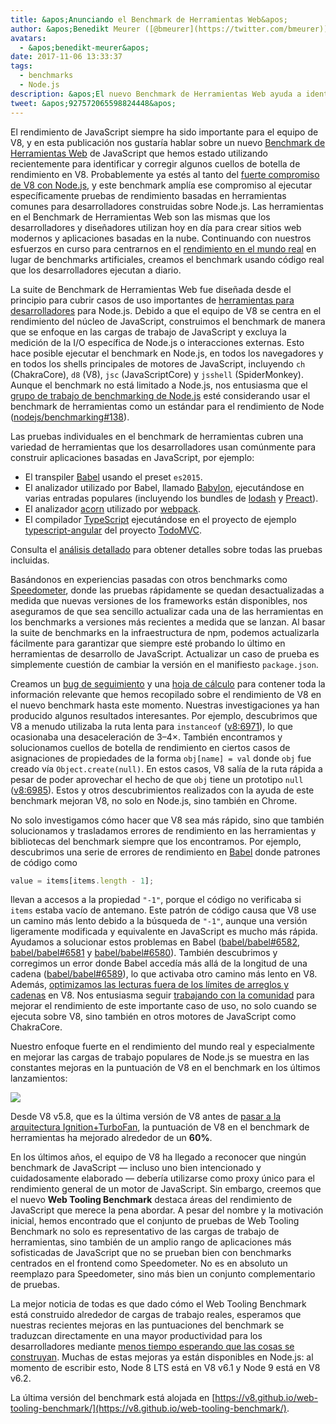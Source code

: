 ```yaml
---
title: &apos;Anunciando el Benchmark de Herramientas Web&apos;
author: &apos;Benedikt Meurer ([@bmeurer](https://twitter.com/bmeurer)), Malabarista de Rendimiento de JavaScript&apos;
avatars:
  - &apos;benedikt-meurer&apos;
date: 2017-11-06 13:33:37
tags:
  - benchmarks
  - Node.js
description: &apos;El nuevo Benchmark de Herramientas Web ayuda a identificar y corregir cuellos de botella de rendimiento en Babel, TypeScript y otros proyectos del mundo real.&apos;
tweet: &apos;927572065598824448&apos;
---
```

El rendimiento de JavaScript siempre ha sido importante para el equipo de V8, y en esta publicación nos gustaría hablar sobre un nuevo [Benchmark de Herramientas Web](https://v8.github.io/web-tooling-benchmark) de JavaScript que hemos estado utilizando recientemente para identificar y corregir algunos cuellos de botella de rendimiento en V8. Probablemente ya estés al tanto del [fuerte compromiso de V8 con Node.js](/blog/v8-nodejs), y este benchmark amplía ese compromiso al ejecutar específicamente pruebas de rendimiento basadas en herramientas comunes para desarrolladores construidas sobre Node.js. Las herramientas en el Benchmark de Herramientas Web son las mismas que los desarrolladores y diseñadores utilizan hoy en día para crear sitios web modernos y aplicaciones basadas en la nube. Continuando con nuestros esfuerzos en curso para centrarnos en el [rendimiento en el mundo real](/blog/real-world-performance/) en lugar de benchmarks artificiales, creamos el benchmark usando código real que los desarrolladores ejecutan a diario.

<!--truncate-->
La suite de Benchmark de Herramientas Web fue diseñada desde el principio para cubrir casos de uso importantes de [herramientas para desarrolladores](https://github.com/nodejs/benchmarking/blob/master/docs/use_cases.md#web-developer-tooling) para Node.js. Debido a que el equipo de V8 se centra en el rendimiento del núcleo de JavaScript, construimos el benchmark de manera que se enfoque en las cargas de trabajo de JavaScript y excluya la medición de la I/O específica de Node.js o interacciones externas. Esto hace posible ejecutar el benchmark en Node.js, en todos los navegadores y en todos los shells principales de motores de JavaScript, incluyendo `ch` (ChakraCore), `d8` (V8), `jsc` (JavaScriptCore) y `jsshell` (SpiderMonkey). Aunque el benchmark no está limitado a Node.js, nos entusiasma que el [grupo de trabajo de benchmarking de Node.js](https://github.com/nodejs/benchmarking) esté considerando usar el benchmark de herramientas como un estándar para el rendimiento de Node ([nodejs/benchmarking#138](https://github.com/nodejs/benchmarking/issues/138)).

Las pruebas individuales en el benchmark de herramientas cubren una variedad de herramientas que los desarrolladores usan comúnmente para construir aplicaciones basadas en JavaScript, por ejemplo:

- El transpiler [Babel](https://github.com/babel/babel) usando el preset `es2015`.
- El analizador utilizado por Babel, llamado [Babylon](https://github.com/babel/babylon), ejecutándose en varias entradas populares (incluyendo los bundles de [lodash](https://lodash.com/) y [Preact](https://github.com/developit/preact)).
- El analizador [acorn](https://github.com/ternjs/acorn) utilizado por [webpack](http://webpack.js.org/).
- El compilador [TypeScript](http://www.typescriptlang.org/) ejecutándose en el proyecto de ejemplo [typescript-angular](https://github.com/tastejs/todomvc/tree/master/examples/typescript-angular) del proyecto [TodoMVC](https://github.com/tastejs/todomvc).

Consulta el [análisis detallado](https://github.com/v8/web-tooling-benchmark/blob/master/docs/in-depth.md) para obtener detalles sobre todas las pruebas incluidas.

Basándonos en experiencias pasadas con otros benchmarks como [Speedometer](http://browserbench.org/Speedometer), donde las pruebas rápidamente se quedan desactualizadas a medida que nuevas versiones de los frameworks están disponibles, nos aseguramos de que sea sencillo actualizar cada una de las herramientas en los benchmarks a versiones más recientes a medida que se lanzan. Al basar la suite de benchmarks en la infraestructura de npm, podemos actualizarla fácilmente para garantizar que siempre esté probando lo último en herramientas de desarrollo de JavaScript. Actualizar un caso de prueba es simplemente cuestión de cambiar la versión en el manifiesto `package.json`.

Creamos un [bug de seguimiento](http://crbug.com/v8/6936) y una [hoja de cálculo](https://docs.google.com/spreadsheets/d/14XseWDyiJyxY8_wXkQpc7QCKRgMrUbD65sMaNvAdwXw) para contener toda la información relevante que hemos recopilado sobre el rendimiento de V8 en el nuevo benchmark hasta este momento. Nuestras investigaciones ya han producido algunos resultados interesantes. Por ejemplo, descubrimos que V8 a menudo utilizaba la ruta lenta para `instanceof` ([v8:6971](http://crbug.com/v8/6971)), lo que ocasionaba una desaceleración de 3–4×. También encontramos y solucionamos cuellos de botella de rendimiento en ciertos casos de asignaciones de propiedades de la forma `obj[name] = val` donde `obj` fue creado vía `Object.create(null)`. En estos casos, V8 salía de la ruta rápida a pesar de poder aprovechar el hecho de que `obj` tiene un prototipo `null` ([v8:6985](http://crbug.com/v8/6985)). Estos y otros descubrimientos realizados con la ayuda de este benchmark mejoran V8, no solo en Node.js, sino también en Chrome.

No solo investigamos cómo hacer que V8 sea más rápido, sino que también solucionamos y trasladamos errores de rendimiento en las herramientas y bibliotecas del benchmark siempre que los encontramos. Por ejemplo, descubrimos una serie de errores de rendimiento en [Babel](https://github.com/babel/babel) donde patrones de código como

```js
value = items[items.length - 1];
```

llevan a accesos a la propiedad `"-1"`, porque el código no verificaba si `items` estaba vacío de antemano. Este patrón de código causa que V8 use un camino más lento debido a la búsqueda de `"-1"`, aunque una versión ligeramente modificada y equivalente en JavaScript es mucho más rápida. Ayudamos a solucionar estos problemas en Babel ([babel/babel#6582](https://github.com/babel/babel/pull/6582), [babel/babel#6581](https://github.com/babel/babel/pull/6581) y [babel/babel#6580](https://github.com/babel/babel/pull/6580)). También descubrimos y corregimos un error donde Babel accedía más allá de la longitud de una cadena ([babel/babel#6589](https://github.com/babel/babel/pull/6589)), lo que activaba otro camino más lento en V8. Además, [optimizamos las lecturas fuera de los límites de arreglos y cadenas](https://twitter.com/bmeurer/status/926357262318305280) en V8. Nos entusiasma seguir [trabajando con la comunidad](https://twitter.com/rauchg/status/924349334346276864) para mejorar el rendimiento de este importante caso de uso, no solo cuando se ejecuta sobre V8, sino también en otros motores de JavaScript como ChakraCore.

Nuestro enfoque fuerte en el rendimiento del mundo real y especialmente en mejorar las cargas de trabajo populares de Node.js se muestra en las constantes mejoras en la puntuación de V8 en el benchmark en los últimos lanzamientos:

![](/_img/web-tooling-benchmark/chart.svg)

Desde V8 v5.8, que es la última versión de V8 antes de [pasar a la arquitectura Ignition+TurboFan](/blog/launching-ignition-and-turbofan), la puntuación de V8 en el benchmark de herramientas ha mejorado alrededor de un **60%**.

En los últimos años, el equipo de V8 ha llegado a reconocer que ningún benchmark de JavaScript — incluso uno bien intencionado y cuidadosamente elaborado — debería utilizarse como proxy único para el rendimiento general de un motor de JavaScript. Sin embargo, creemos que el nuevo **Web Tooling Benchmark** destaca áreas del rendimiento de JavaScript que merece la pena abordar. A pesar del nombre y la motivación inicial, hemos encontrado que el conjunto de pruebas de Web Tooling Benchmark no solo es representativo de las cargas de trabajo de herramientas, sino también de un amplio rango de aplicaciones más sofisticadas de JavaScript que no se prueban bien con benchmarks centrados en el frontend como Speedometer. No es en absoluto un reemplazo para Speedometer, sino más bien un conjunto complementario de pruebas.

La mejor noticia de todas es que dado cómo el Web Tooling Benchmark está construido alrededor de cargas de trabajo reales, esperamos que nuestras recientes mejoras en las puntuaciones del benchmark se traduzcan directamente en una mayor productividad para los desarrolladores mediante [menos tiempo esperando que las cosas se construyan](https://xkcd.com/303/). Muchas de estas mejoras ya están disponibles en Node.js: al momento de escribir esto, Node 8 LTS está en V8 v6.1 y Node 9 está en V8 v6.2.

La última versión del benchmark está alojada en [https://v8.github.io/web-tooling-benchmark/](https://v8.github.io/web-tooling-benchmark/).
